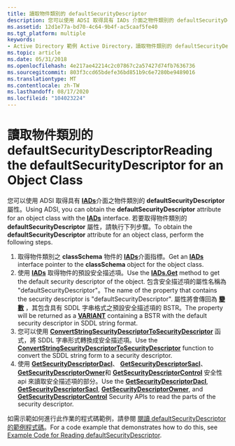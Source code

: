 ```yaml
---
title: 讀取物件類別的 defaultSecurityDescriptor
description: 您可以使用 ADSI 取得具有 IADs 介面之物件類別的 defaultSecurityDescriptor 屬性。
ms.assetid: 12d1e77a-bd70-4c64-9b4f-ac5caaf5fe40
ms.tgt_platform: multiple
keywords:
- Active Directory 範例 Active Directory，讀取物件類別的 defaultSecurityDescriptor
ms.topic: article
ms.date: 05/31/2018
ms.openlocfilehash: 4e217ae42214c2c07867c2a57427d74fb7636736
ms.sourcegitcommit: 803f3ccd65bdefe36bd851b9c6e7280be9489016
ms.translationtype: MT
ms.contentlocale: zh-TW
ms.lasthandoff: 08/17/2020
ms.locfileid: "104023224"
---
```

# <a name="reading-the-defaultsecuritydescriptor-for-an-object-class"></a><span data-ttu-id="cdfe5-104">讀取物件類別的 defaultSecurityDescriptor</span><span class="sxs-lookup"><span data-stu-id="cdfe5-104">Reading the defaultSecurityDescriptor for an Object Class</span></span>

<span data-ttu-id="cdfe5-105">您可以使用 ADSI 取得具有 [**IADs**](/windows/desktop/api/iads/nn-iads-iads)介面之物件類別的 **defaultSecurityDescriptor** 屬性。</span><span class="sxs-lookup"><span data-stu-id="cdfe5-105">Using ADSI, you can obtain the **defaultSecurityDescriptor** attribute for an object class with the [**IADs**](/windows/desktop/api/iads/nn-iads-iads) interface.</span></span> <span data-ttu-id="cdfe5-106">若要取得物件類別的 **defaultSecurityDescriptor** 屬性，請執行下列步驟。</span><span class="sxs-lookup"><span data-stu-id="cdfe5-106">To obtain the **defaultSecurityDescriptor** attribute for an object class, perform the following steps.</span></span>

1.  <span data-ttu-id="cdfe5-107">取得物件類別之 **classSchema** 物件的 [**IADs**](/windows/desktop/api/iads/nn-iads-iads)介面指標。</span><span class="sxs-lookup"><span data-stu-id="cdfe5-107">Get an [**IADs**](/windows/desktop/api/iads/nn-iads-iads) interface pointer to the **classSchema** object for the object class.</span></span>
2.  <span data-ttu-id="cdfe5-108">使用 [**IADs**](/windows/desktop/api/iads/nf-iads-iads-get) 取得物件的預設安全描述項。</span><span class="sxs-lookup"><span data-stu-id="cdfe5-108">Use the [**IADs.Get**](/windows/desktop/api/iads/nf-iads-iads-get) method to get the default security descriptor of the object.</span></span> <span data-ttu-id="cdfe5-109">包含安全描述項的屬性名稱為 "defaultSecurityDescriptor"。</span><span class="sxs-lookup"><span data-stu-id="cdfe5-109">The name of the property that contains the security descriptor is "defaultSecurityDescriptor".</span></span> <span data-ttu-id="cdfe5-110">屬性將會傳回為 [**變數**](/windows/win32/api/oaidl/ns-oaidl-variant) ，其包含具有 SDDL 字串格式之預設安全描述項的 BSTR。</span><span class="sxs-lookup"><span data-stu-id="cdfe5-110">The property will be returned as a [**VARIANT**](/windows/win32/api/oaidl/ns-oaidl-variant) containing a BSTR with the default security descriptor in SDDL string format.</span></span>
3.  <span data-ttu-id="cdfe5-111">您可以使用 [**ConvertStringSecurityDescriptorToSecurityDescriptor**](/windows/desktop/api/sddl/nf-sddl-convertstringsecuritydescriptortosecuritydescriptora) 函式，將 SDDL 字串形式轉換成安全描述項。</span><span class="sxs-lookup"><span data-stu-id="cdfe5-111">Use the [**ConvertStringSecurityDescriptorToSecurityDescriptor**](/windows/desktop/api/sddl/nf-sddl-convertstringsecuritydescriptortosecuritydescriptora) function to convert the SDDL string form to a security descriptor.</span></span>
4.  <span data-ttu-id="cdfe5-112">使用 [**GetSecurityDescriptorDacl**](/windows/desktop/api/securitybaseapi/nf-securitybaseapi-getsecuritydescriptordacl)、 [**GetSecurityDescriptorSacl**](/windows/desktop/api/securitybaseapi/nf-securitybaseapi-getsecuritydescriptorsacl)、 [**GetSecurityDescriptorOwner**](/windows/desktop/api/securitybaseapi/nf-securitybaseapi-getsecuritydescriptorowner)和 [**GetSecurityDescriptorControl**](/windows/desktop/api/securitybaseapi/nf-securitybaseapi-getsecuritydescriptorcontrol) 安全性 api 來讀取安全描述項的部分。</span><span class="sxs-lookup"><span data-stu-id="cdfe5-112">Use the [**GetSecurityDescriptorDacl**](/windows/desktop/api/securitybaseapi/nf-securitybaseapi-getsecuritydescriptordacl), [**GetSecurityDescriptorSacl**](/windows/desktop/api/securitybaseapi/nf-securitybaseapi-getsecuritydescriptorsacl), [**GetSecurityDescriptorOwner**](/windows/desktop/api/securitybaseapi/nf-securitybaseapi-getsecuritydescriptorowner), and [**GetSecurityDescriptorControl**](/windows/desktop/api/securitybaseapi/nf-securitybaseapi-getsecuritydescriptorcontrol) Security APIs to read the parts of the security descriptor.</span></span>

<span data-ttu-id="cdfe5-113">如需示範如何進行此作業的程式碼範例，請參閱 [閱讀 defaultSecurityDescriptor 的範例程式碼](example-code-for-reading-defaultsecuritydescriptor.md)。</span><span class="sxs-lookup"><span data-stu-id="cdfe5-113">For a code example that demonstrates how to do this, see [Example Code for Reading defaultSecurityDescriptor](example-code-for-reading-defaultsecuritydescriptor.md).</span></span>

 

 